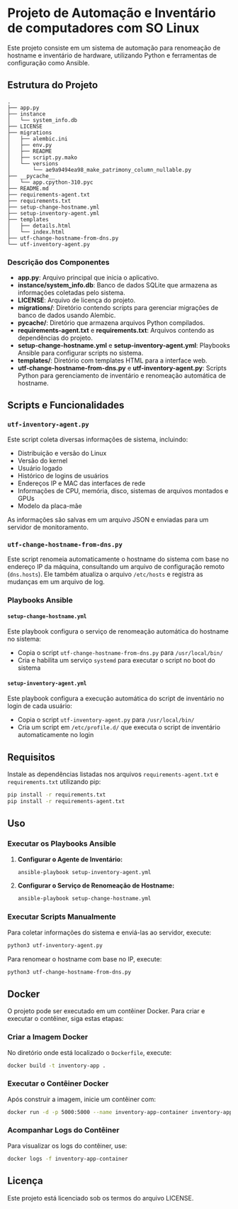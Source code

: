 # Projeto de Automação e Inventário de computadores com SO Linux

Este projeto consiste em um sistema de automação para renomeação de hostname e inventário de hardware, utilizando Python e ferramentas de configuração como Ansible.

## Estrutura do Projeto

```plaintext
.
├── app.py
├── instance
│   └── system_info.db
├── LICENSE
├── migrations
│   ├── alembic.ini
│   ├── env.py
│   ├── README
│   ├── script.py.mako
│   └── versions
│       └── ae9a9494ea98_make_patrimony_column_nullable.py
├── __pycache__
│   └── app.cpython-310.pyc
├── README.md
├── requirements-agent.txt
├── requirements.txt
├── setup-change-hostname.yml
├── setup-inventory-agent.yml
├── templates
│   ├── details.html
│   └── index.html
├── utf-change-hostname-from-dns.py
└── utf-inventory-agent.py
```

### Descrição dos Componentes

- **app.py**: Arquivo principal que inicia o aplicativo.
- **instance/system_info.db**: Banco de dados SQLite que armazena as informações coletadas pelo sistema.
- **LICENSE**: Arquivo de licença do projeto.
- **migrations/**: Diretório contendo scripts para gerenciar migrações de banco de dados usando Alembic.
- **__pycache__/**: Diretório que armazena arquivos Python compilados.
- **requirements-agent.txt** e **requirements.txt**: Arquivos contendo as dependências do projeto.
- **setup-change-hostname.yml** e **setup-inventory-agent.yml**: Playbooks Ansible para configurar scripts no sistema.
- **templates/**: Diretório com templates HTML para a interface web.
- **utf-change-hostname-from-dns.py** e **utf-inventory-agent.py**: Scripts Python para gerenciamento de inventário e renomeação automática de hostname.

## Scripts e Funcionalidades

### `utf-inventory-agent.py`

Este script coleta diversas informações de sistema, incluindo:

- Distribuição e versão do Linux
- Versão do kernel
- Usuário logado
- Histórico de logins de usuários
- Endereços IP e MAC das interfaces de rede
- Informações de CPU, memória, disco, sistemas de arquivos montados e GPUs
- Modelo da placa-mãe

As informações são salvas em um arquivo JSON e enviadas para um servidor de monitoramento.

### `utf-change-hostname-from-dns.py`

Este script renomeia automaticamente o hostname do sistema com base no endereço IP da máquina, consultando um arquivo de configuração remoto (`dns.hosts`). Ele também atualiza o arquivo `/etc/hosts` e registra as mudanças em um arquivo de log.

### Playbooks Ansible

#### `setup-change-hostname.yml`

Este playbook configura o serviço de renomeação automática do hostname no sistema:

- Copia o script `utf-change-hostname-from-dns.py` para `/usr/local/bin/`
- Cria e habilita um serviço `systemd` para executar o script no boot do sistema

#### `setup-inventory-agent.yml`

Este playbook configura a execução automática do script de inventário no login de cada usuário:

- Copia o script `utf-inventory-agent.py` para `/usr/local/bin/`
- Cria um script em `/etc/profile.d/` que executa o script de inventário automaticamente no login

## Requisitos

Instale as dependências listadas nos arquivos `requirements-agent.txt` e `requirements.txt` utilizando pip:

```bash
pip install -r requirements.txt
pip install -r requirements-agent.txt
```

## Uso

### Executar os Playbooks Ansible

1. **Configurar o Agente de Inventário:**

   ```bash
   ansible-playbook setup-inventory-agent.yml
   ```

2. **Configurar o Serviço de Renomeação de Hostname:**

   ```bash
   ansible-playbook setup-change-hostname.yml
   ```

### Executar Scripts Manualmente

Para coletar informações do sistema e enviá-las ao servidor, execute:

```bash
python3 utf-inventory-agent.py
```

Para renomear o hostname com base no IP, execute:

```bash
python3 utf-change-hostname-from-dns.py
```

## Docker

O projeto pode ser executado em um contêiner Docker. Para criar e executar o contêiner, siga estas etapas:

### Criar a Imagem Docker

No diretório onde está localizado o `Dockerfile`, execute:

```bash
docker build -t inventory-app .
```

### Executar o Contêiner Docker

Após construir a imagem, inicie um contêiner com:

```bash
docker run -d -p 5000:5000 --name inventory-app-container inventory-app
```

### Acompanhar Logs do Contêiner

Para visualizar os logs do contêiner, use:

```bash
docker logs -f inventory-app-container
```

## Licença

Este projeto está licenciado sob os termos do arquivo LICENSE.


